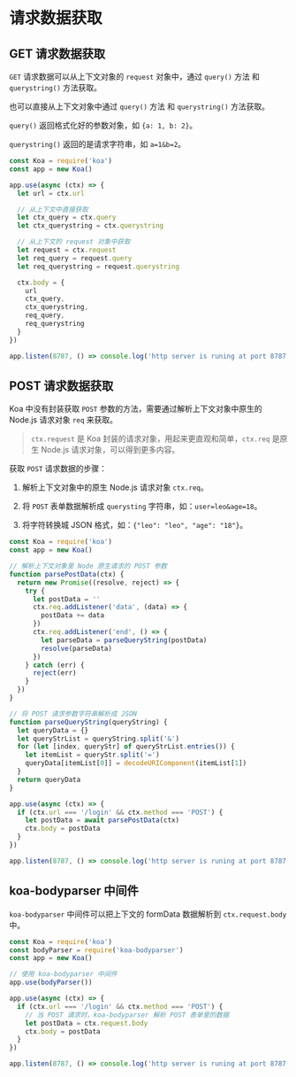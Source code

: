 # 请求数据获取

## GET 请求数据获取

`GET` 请求数据可以从上下文对象的 `request` 对象中，通过 `query()` 方法 和 `querystring()` 方法获取。

也可以直接从上下文对象中通过 `query()` 方法 和 `querystring()` 方法获取。

`query()` 返回格式化好的参数对象，如 `{a: 1, b: 2}`。

`querystring()` 返回的是请求字符串，如 `a=1&b=2`。

```js
const Koa = require('koa')
const app = new Koa()

app.use(async (ctx) => {
  let url = ctx.url

  // 从上下文中直接获取
  let ctx_query = ctx.query
  let ctx_querystring = ctx.querystring

  // 从上下文的 request 对象中获取
  let request = ctx.request
  let req_query = request.query
  let req_querystring = request.querystring

  ctx.body = {
    url
    ctx_query,
    ctx_querystring,
    req_query,
    req_querystring
  }
})

app.listen(8787, () => console.log('http server is runing at port 8787'))
```

## POST 请求数据获取

Koa 中没有封装获取 `POST` 参数的方法，需要通过解析上下文对象中原生的 Node.js 请求对象 `req` 来获取。

> `ctx.request` 是 Koa 封装的请求对象，用起来更直观和简单，`ctx.req` 是原生 Node.js 请求对象，可以得到更多内容。

获取 `POST` 请求数据的步骤：

1. 解析上下文对象中的原生 Node.js 请求对象 `ctx.req`。

2. 将 `POST` 表单数据解析成 `querysting` 字符串，如：`user=leo&age=18`。

3. 将字符转换城 JSON 格式，如：`{"leo": "leo", "age": "18"}`。

```js
const Koa = require('koa')
const app = new Koa()

// 解析上下文对象里 Node 原生请求的 POST 参数
function parsePostData(ctx) {
  return new Promise((resolve, reject) => {
    try {
      let postData = ''
      ctx.req.addListener('data', (data) => {
        postData += data
      })
      ctx.req.addListener('end', () => {
        let parseData = parseQueryString(postData)
        resolve(parseData)
      })
    } catch (err) {
      reject(err)
    }
  })
}

// 将 POST 请求参数字符串解析成 JSON
function parseQueryString(queryString) {
  let queryData = {}
  let queryStrList = queryString.split('&')
  for (let [index, queryStr] of queryStrList.entries()) {
    let itemList = queryStr.split('=')
    queryData[itemList[0]] = decodeURIComponent(itemList[1])
  }
  return queryData
}

app.use(async (ctx) => {
  if (ctx.url === '/login' && ctx.method === 'POST') {
    let postData = await parsePostData(ctx)
    ctx.body = postData
  }
})

app.listen(8787, () => console.log('http server is runing at port 8787'))
```

## koa-bodyparser 中间件

`koa-bodyparser` 中间件可以把上下文的 formData 数据解析到 `ctx.request.body` 中。

```js
const Koa = require('koa')
const bodyParser = require('koa-bodyparser')
const app = new Koa()

// 使用 koa-bodyparser 中间件
app.use(bodyParser())

app.use(async (ctx) => {
  if (ctx.url === '/login' && ctx.method === 'POST') {
    // 当 POST 请求时，koa-bodyparser 解析 POST 表单里的数据
    let postData = ctx.request.body
    ctx.body = postData
  }
})

app.listen(8787, () => console.log('http server is runing at port 8787'))
```
